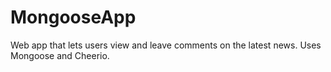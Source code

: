 # MongooseApp
Web app that lets users view and leave comments on the latest news. Uses Mongoose and Cheerio.
